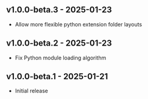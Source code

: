 ## v1.0.0-beta.3 - 2025-01-23

- Allow more flexible python extension folder layouts

## v1.0.0-beta.2 - 2025-01-23

- Fix Python module loading algorithm

## v1.0.0-beta.1 - 2025-01-21

- Initial release